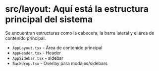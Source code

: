 # src/layout: Aquí está la estructura principal del sistema

Se encuentran estructuras como la cabecera, la barra lateral y el área de contenido principal.

- ```AppLayout.tsx``` - Área de contenido principal
- ```AppHeader.tsx``` - Header
- ```AppSidebar.tsx``` - sidebar
- ```Backdrop.tsx``` - Overlay para modales/sidebars